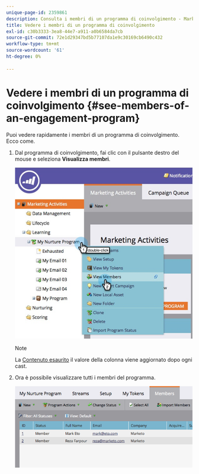 ```yaml
---
unique-page-id: 2359861
description: Consulta i membri di un programma di coinvolgimento - Marketo Docs - Documentazione del prodotto
title: Vedere i membri di un programma di coinvolgimento
exl-id: c30b3333-3ea8-44e7-a911-a0b6584da7cb
source-git-commit: 72e1d29347bd5b77107da1e9c30169cb6490c432
workflow-type: tm+mt
source-wordcount: '61'
ht-degree: 0%

---
```


# Vedere i membri di un programma di coinvolgimento {#see-members-of-an-engagement-program}

Puoi vedere rapidamente i membri di un programma di coinvolgimento. Ecco come.

1. Dal programma di coinvolgimento, fai clic con il pulsante destro del mouse e seleziona **Visualizza membri**.

   ![](assets/membersofengagement.jpg)

   >[!NOTE]
   >
   >La  [Contenuto esaurito](/help/marketo/product-docs/email-marketing/drip-nurturing/creating-an-engagement-program/understanding-engagement-programs.md) il valore della colonna viene aggiornato dopo ogni cast.

1. Ora è possibile visualizzare tutti i membri del programma.

   ![](assets/image2014-9-15-17-3a17-3a26.png)
